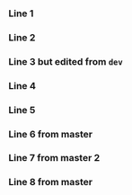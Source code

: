### Line 1
### Line 2
### Line 3 but edited from `dev`
### Line 4
### Line 5
### Line 6 from master
### Line 7 from master 2
### Line 8 from master
